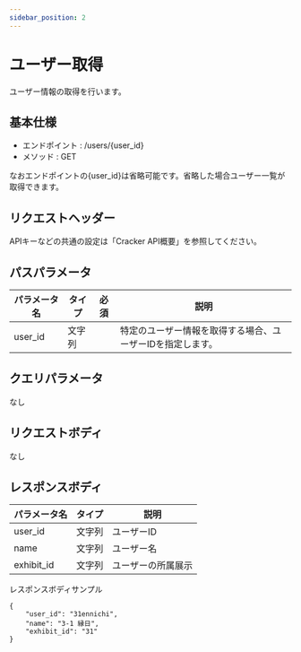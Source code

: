 ```yaml
---
sidebar_position: 2
---
```


# ユーザー取得
ユーザー情報の取得を行います。

## 基本仕様
- エンドポイント : /users/{user_id}
- メソッド : GET

なおエンドポイントの{user_id}は省略可能です。省略した場合ユーザー一覧が取得できます。

## リクエストヘッダー
APIキーなどの共通の設定は「Cracker API概要」を参照してください。

## パスパラメータ

|パラメータ名|タイプ|必須|説明|
|----|----|----|----|
|user_id|文字列||特定のユーザー情報を取得する場合、ユーザーIDを指定します。|

## クエリパラメータ
なし

## リクエストボディ
なし

## レスポンスボディ

|パラメータ名|タイプ|説明|
|----|----|----|
|user_id|文字列|ユーザーID|
|name|文字列|ユーザー名|
|exhibit_id|文字列|ユーザーの所属展示|

レスポンスボディサンプル
```
{
    "user_id": "31ennichi",
    "name": "3-1 縁日",
    "exhibit_id": "31"
}
```
